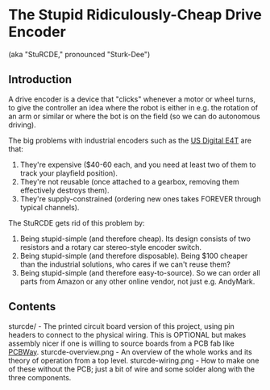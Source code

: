 # The Stupid Ridiculously-Cheap Drive Encoder

(aka "StuRCDE," pronounced "Sturk-Dee")

## Introduction

A drive encoder is a device that "clicks" whenever a motor or wheel turns, to give the controller an idea where the robot is either in e.g. the rotation of an arm or similar or where the bot is on the field (so we can do autonomous driving).

The big problems with industrial encoders such as the
[US Digital E4T](https://www.andymark.com/products/e4t-oem-miniature-optical-encoder-kit) are that:

1. They're expensive ($40-60 each, and you need at least two of them to track your playfield position).
2. They're not reusable (once attached to a gearbox, removing them effectively destroys them).
3. They're supply-constrained (ordering new ones takes FOREVER through typical channels).

The StuRCDE gets rid of this problem by:

1. Being stupid-simple (and therefore cheap).  Its design consists of two resistors and a rotary car stereo-style encoder switch.
2. Being stupid-simple (and therefore disposable).  Being $100 cheaper than the industrial solutions, who cares if we can't reuse them?
3. Being stupid-simple (and therefore easy-to-source).  So we can order all parts from Amazon or any other online vendor, not just e.g. AndyMark.

## Contents

sturcde/ - The printed circuit board version of this project, using pin headers to connect to the physical wiring.  This is OPTIONAL but makes assembly nicer if one is willing to source boards from a PCB fab like [PCBWay](https://pcbway.com).
sturcde-overview.png - An overview of the whole works and its theory of operation from a top level.
sturcde-wiring.png - How to make one of these without the PCB; just a bit of wire and some solder along with the three components.
